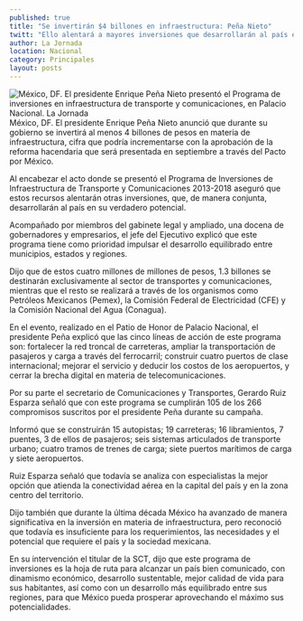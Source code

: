 ```yaml
---
published: true
title: "Se invertirán $4 billones en infraestructura: Peña Nieto"
twitt: "Ello alentará a mayores inversiones que desarrollarán al país en su verdadero potencial, aseguró el Ejecutivo"
author: La Jornada
location: Nacional
category: Principales
layout: posts
---
```


![México, DF. El presidente Enrique Peña Nieto presentó el Programa de inversiones en infraestructura de transporte y comunicaciones, en Palacio Nacional. La Jornada](http://i.imgur.com/4ZEJenSm.jpg)México, DF. El presidente Enrique Peña Nieto anunció que durante su gobierno se invertirá al menos 4 billones de pesos en materia de infraestructura, cifra que podría incrementarse con la aprobación de la reforma hacendaria que será presentada en septiembre a través del Pacto por México.

Al encabezar el acto donde se presentó el Programa de Inversiones de Infraestructura de Transporte y Comunicaciones 2013-2018 aseguró que estos recursos alentarán otras inversiones, que, de manera conjunta, desarrollarán al país en su verdadero potencial.

Acompañado por miembros del gabinete legal y ampliado, una docena de gobernadores y empresarios, el jefe del Ejecutivo explicó que este programa tiene como prioridad impulsar el desarrollo equilibrado entre municipios, estados y regiones.

Dijo que de estos cuatro millones de millones de pesos, 1.3 billones se destinarán exclusivamente al sector de transportes y comunicaciones, mientras que el resto se realizará a través de los organismos como Petróleos Mexicanos (Pemex), la Comisión Federal de Electricidad (CFE) y la Comisión Nacional del Agua (Conagua).

En el evento, realizado en el Patio de Honor de Palacio Nacional, el presidente Peña explicó que las cinco líneas de acción de este programa son: fortalecer la red troncal de carreteras, ampliar la transportación de pasajeros y carga a través del ferrocarril; construir cuatro puertos de clase internacional; mejorar el servicio y deducir los costos de los aeropuertos, y cerrar la brecha digital en materia de telecomunicaciones.

Por su parte el secretario de Comunicaciones y Transportes, Gerardo Ruiz Esparza señaló que con este programa se cumplirán 105 de los 266 compromisos suscritos por el presidente Peña durante su campaña.

Informó que se construirán 15 autopistas; 19 carreteras; 16 libramientos, 7 puentes, 3 de ellos de pasajeros; seis sistemas articulados de transporte urbano; cuatro tramos de trenes de carga; siete puertos marítimos de carga y siete aeropuertos.

Ruiz Esparza señaló que todavía se analiza con especialistas la mejor opción que atienda la conectividad aérea en la capital del país y en la zona centro del territorio.

Dijo también que durante la última década México ha avanzado de manera significativa en la inversión en materia de infraestructura, pero reconoció que todavía es insuficiente para los requerimientos, las necesidades y el potencial que requiere el país y la sociedad mexicana.

En su intervención el titular de la SCT, dijo que este programa de inversiones es la hoja de ruta para alcanzar un país bien comunicado, con dinamismo económico, desarrollo sustentable, mejor calidad de vida para sus habitantes, así como con un desarrollo más equilibrado entre sus regiones, para que México pueda prosperar aprovechando el máximo sus potencialidades.
